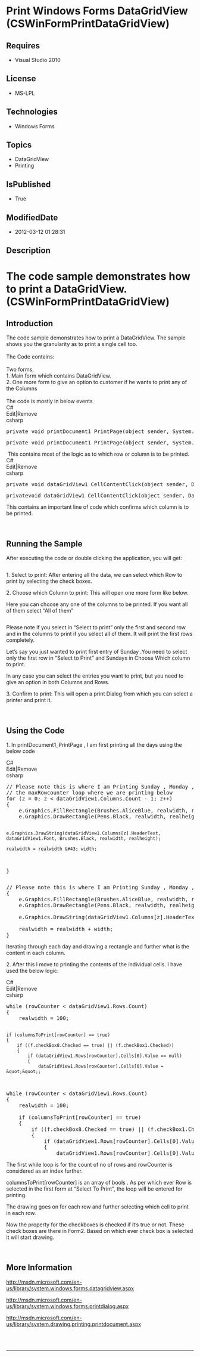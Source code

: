 # Print Windows Forms DataGridView (CSWinFormPrintDataGridView)
## Requires
* Visual Studio 2010
## License
* MS-LPL
## Technologies
* Windows Forms
## Topics
* DataGridView
* Printing
## IsPublished
* True
## ModifiedDate
* 2012-03-12 01:28:31
## Description

<h1>The code sample demonstrates how to print a DataGridView. (CSWinFormPrintDataGridView)</h1>
<h2>Introduction</h2>
<div>The code sample demonstrates how to print a DataGridView. The sample shows you the granularity as to print a single cell too.</div>
<div>&nbsp;</div>
<div>The Code contains:</div>
<div>&nbsp;</div>
<div>Two forms,</div>
<div>1. Main form which contains DataGridView.</div>
<div>2. One more form to give an option to customer if he wants to print any of the Columns</div>
<div>&nbsp;</div>
<div>The code is mostly in below events</div>
<div>
<div class="scriptcode">
<div class="pluginEditHolder" pluginCommand="mceScriptCode">
<div class="title"><span>C#</span></div>
<div class="pluginLinkHolder"><span class="pluginEditHolderLink">Edit</span>|<span class="pluginRemoveHolderLink">Remove</span></div>
<span class="hidden">csharp</span>
<pre class="hidden">private void printDocument1_PrintPage(object sender, System.Drawing.Printing.PrintPageEventArgs e)</pre>
<div class="preview">
<pre class="csharp"><span class="cs__keyword">private</span>&nbsp;<span class="cs__keyword">void</span>&nbsp;printDocument1_PrintPage(<span class="cs__keyword">object</span>&nbsp;sender,&nbsp;System.Drawing.Printing.PrintPageEventArgs&nbsp;e)</pre>
</div>
</div>
</div>
<div class="endscriptcode">&nbsp;This contains most of the logic as to which row or column is to be printed.
<div class="scriptcode">
<div class="pluginEditHolder" pluginCommand="mceScriptCode">
<div class="title"><span>C#</span></div>
<div class="pluginLinkHolder"><span class="pluginEditHolderLink">Edit</span>|<span class="pluginRemoveHolderLink">Remove</span></div>
<span class="hidden">csharp</span>
<pre class="hidden">private void dataGridView1_CellContentClick(object sender, DataGridViewCellEventArgs e)</pre>
<div class="preview">
<pre class="csharp"><span class="cs__keyword">private</span><span class="cs__keyword">void</span>&nbsp;dataGridView1_CellContentClick(<span class="cs__keyword">object</span>&nbsp;sender,&nbsp;DataGridViewCellEventArgs&nbsp;e)</pre>
</div>
</div>
</div>
<p>This contains an important line of code which confirms which column is to be printed.</p>
<p>&nbsp;</p>
<h2>Running the Sample</h2>
<p>After executing the code or double clicking the application, you will get:</p>
<p><img src="/site/view/file/54175/1/image001.png" alt=""></p>
<p>1. Select to print: After entering all the data, we can select which Row to print by selecting the check boxes.</p>
<p>2. Choose which Column to print: This will open one more form like below.</p>
<p>Here you can choose any one of the columns to be printed. If you want all of them select &ldquo;All of them&rdquo;</p>
<p><img src="/site/view/file/54176/1/image002.png" alt=""></p>
<p>Please note if you select in &ldquo;Select to print&rdquo; only the first and second row and in the columns to print if you select all of them. It will print the first rows completely.</p>
<p>Let&rsquo;s say you just wanted to print first entry of Sunday .You need to select only the first row in &ldquo;Select to Print&rdquo; and Sundays in Choose Which column to print.</p>
<p>In any case you can select the entries you want to print, but you need to give an option in both Columns and Rows.</p>
<p>3. Confirm to print: This will open a print Dialog from which you can select a printer and print it.</p>
<p>&nbsp;</p>
<h2>Using the Code</h2>
<p>1. In printDocument1_PrintPage , I am first printing all the days using the below code</p>
<div class="scriptcode">
<div class="pluginEditHolder" pluginCommand="mceScriptCode">
<div class="title"><span>C#</span></div>
<div class="pluginLinkHolder"><span class="pluginEditHolderLink">Edit</span>|<span class="pluginRemoveHolderLink">Remove</span></div>
<span class="hidden">csharp</span>
<pre class="hidden">// Please note this is where I am Printing Sunday , Monday , Tuesday.... We can also move rowCounter to 
// the maxRowcounter loop where we are printing below 
for (z = 0; z &lt; dataGridView1.Columns.Count - 1; z&#43;&#43;)
{
    e.Graphics.FillRectangle(Brushes.AliceBlue, realwidth, realheight, width, height);
    e.Graphics.DrawRectangle(Pens.Black, realwidth, realheight, width, height);
 
    e.Graphics.DrawString(dataGridView1.Columns[z].HeaderText, dataGridView1.Font, Brushes.Black, realwidth, realheight);
 
    realwidth = realwidth &#43; width;
}
</pre>
<div class="preview">
<pre class="csharp"><span class="cs__com">//&nbsp;Please&nbsp;note&nbsp;this&nbsp;is&nbsp;where&nbsp;I&nbsp;am&nbsp;Printing&nbsp;Sunday&nbsp;,&nbsp;Monday&nbsp;,&nbsp;Tuesday....&nbsp;We&nbsp;can&nbsp;also&nbsp;move&nbsp;rowCounter&nbsp;to&nbsp;</span><span class="cs__com">//&nbsp;the&nbsp;maxRowcounter&nbsp;loop&nbsp;where&nbsp;we&nbsp;are&nbsp;printing&nbsp;below&nbsp;</span><span class="cs__keyword">for</span>&nbsp;(z&nbsp;=&nbsp;<span class="cs__number">0</span>;&nbsp;z&nbsp;&lt;&nbsp;dataGridView1.Columns.Count&nbsp;-&nbsp;<span class="cs__number">1</span>;&nbsp;z&#43;&#43;)&nbsp;
{&nbsp;
&nbsp;&nbsp;&nbsp;&nbsp;e.Graphics.FillRectangle(Brushes.AliceBlue,&nbsp;realwidth,&nbsp;realheight,&nbsp;width,&nbsp;height);&nbsp;
&nbsp;&nbsp;&nbsp;&nbsp;e.Graphics.DrawRectangle(Pens.Black,&nbsp;realwidth,&nbsp;realheight,&nbsp;width,&nbsp;height);&nbsp;
&nbsp;&nbsp;
&nbsp;&nbsp;&nbsp;&nbsp;e.Graphics.DrawString(dataGridView1.Columns[z].HeaderText,&nbsp;dataGridView1.Font,&nbsp;Brushes.Black,&nbsp;realwidth,&nbsp;realheight);&nbsp;
&nbsp;&nbsp;
&nbsp;&nbsp;&nbsp;&nbsp;realwidth&nbsp;=&nbsp;realwidth&nbsp;&#43;&nbsp;width;&nbsp;
}&nbsp;
</pre>
</div>
</div>
</div>
<p>Iterating through each day and drawing a rectangle and further what is the content in each column.</p>
<p>2. After this I move to printing the contents of the individual cells. I have used the below logic:</p>
<div class="scriptcode">
<div class="pluginEditHolder" pluginCommand="mceScriptCode">
<div class="title"><span>C#</span></div>
<div class="pluginLinkHolder"><span class="pluginEditHolderLink">Edit</span>|<span class="pluginRemoveHolderLink">Remove</span></div>
<span class="hidden">csharp</span>
<pre class="hidden">while (rowCounter &lt; dataGridView1.Rows.Count)
{
    realwidth = 100;
 
    if (columnsToPrint[rowCounter] == true)
    {
        if ((f.checkBox8.Checked == true) || (f.checkBox1.Checked))
        {
            if (dataGridView1.Rows[rowCounter].Cells[0].Value == null)
            {
                dataGridView1.Rows[rowCounter].Cells[0].Value = &quot;&quot;;
</pre>
<div class="preview">
<pre class="csharp"><span class="cs__keyword">while</span>&nbsp;(rowCounter&nbsp;&lt;&nbsp;dataGridView1.Rows.Count)&nbsp;
{&nbsp;
&nbsp;&nbsp;&nbsp;&nbsp;realwidth&nbsp;=&nbsp;<span class="cs__number">100</span>;&nbsp;
&nbsp;&nbsp;
&nbsp;&nbsp;&nbsp;&nbsp;<span class="cs__keyword">if</span>&nbsp;(columnsToPrint[rowCounter]&nbsp;==&nbsp;<span class="cs__keyword">true</span>)&nbsp;
&nbsp;&nbsp;&nbsp;&nbsp;{&nbsp;
&nbsp;&nbsp;&nbsp;&nbsp;&nbsp;&nbsp;&nbsp;&nbsp;<span class="cs__keyword">if</span>&nbsp;((f.checkBox8.Checked&nbsp;==&nbsp;<span class="cs__keyword">true</span>)&nbsp;||&nbsp;(f.checkBox1.Checked))&nbsp;
&nbsp;&nbsp;&nbsp;&nbsp;&nbsp;&nbsp;&nbsp;&nbsp;{&nbsp;
&nbsp;&nbsp;&nbsp;&nbsp;&nbsp;&nbsp;&nbsp;&nbsp;&nbsp;&nbsp;&nbsp;&nbsp;<span class="cs__keyword">if</span>&nbsp;(dataGridView1.Rows[rowCounter].Cells[<span class="cs__number">0</span>].Value&nbsp;==&nbsp;<span class="cs__keyword">null</span>)&nbsp;
&nbsp;&nbsp;&nbsp;&nbsp;&nbsp;&nbsp;&nbsp;&nbsp;&nbsp;&nbsp;&nbsp;&nbsp;{&nbsp;
&nbsp;&nbsp;&nbsp;&nbsp;&nbsp;&nbsp;&nbsp;&nbsp;&nbsp;&nbsp;&nbsp;&nbsp;&nbsp;&nbsp;&nbsp;&nbsp;dataGridView1.Rows[rowCounter].Cells[<span class="cs__number">0</span>].Value&nbsp;=&nbsp;<span class="cs__string">&quot;&quot;</span>;&nbsp;
</pre>
</div>
</div>
</div>
<p>The first while loop is for the count of no of rows and rowCounter is considered as an index further.</p>
<p>columnsToPrint[rowCounter] is an array of bools . As per which ever Row is selected in the first form at &ldquo;Select To Print&rdquo;, the loop will be entered for printing.</p>
<p>The drawing goes on for each row and further selecting which cell to print in each row.</p>
<p>Now the property for the checkboxes is checked if it&rsquo;s true or not. These check boxes are there in Form2. Based on which ever check box is selected it will start drawing.</p>
<p>&nbsp;</p>
<h2>More Information</h2>
<p><a href="http://msdn.microsoft.com/en-us/library/system.windows.forms.datagridview.aspx">http://msdn.microsoft.com/en-us/library/system.windows.forms.datagridview.aspx</a></p>
<p><a href="http://msdn.microsoft.com/en-us/library/system.windows.forms.printdialog.aspx">http://msdn.microsoft.com/en-us/library/system.windows.forms.printdialog.aspx</a></p>
<p><a href="http://msdn.microsoft.com/en-us/library/system.drawing.printing.printdocument.aspx">http://msdn.microsoft.com/en-us/library/system.drawing.printing.printdocument.aspx</a></p>
</div>
</div>
<div>&nbsp;</div>
<div></div>
<div><br>
<hr>
<div><a href="http://go.microsoft.com/?linkid=9759640" style="margin-top:3px"><img src="http://bit.ly/onecodelogo" alt=""></a></div>
</div>
